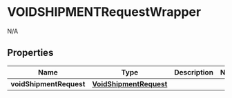 

# VOIDSHIPMENTRequestWrapper

N/A  

## Properties

| Name | Type | Description | Notes |
|------------ | ------------- | ------------- | -------------|
|**voidShipmentRequest** | [**VoidShipmentRequest**](VoidShipmentRequest.md) |  |  |



